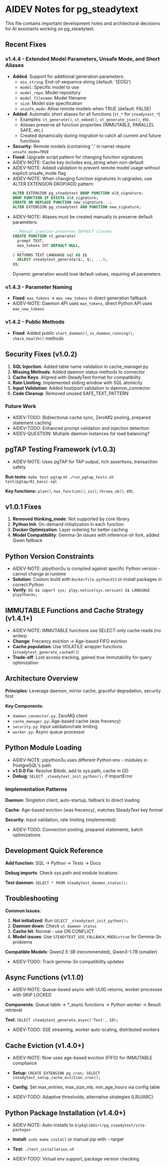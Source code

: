 # AIDEV Notes for pg_steadytext

This file contains important development notes and architectural decisions for AI assistants working on pg_steadytext.

## Recent Fixes

### v1.4.4 - Extended Model Parameters, Unsafe Mode, and Short Aliases
- **Added**: Support for additional generation parameters:
  - `eos_string`: End-of-sequence string (default: '[EOS]')
  - `model`: Specific model to use
  - `model_repo`: Model repository
  - `model_filename`: Model filename
  - `size`: Model size specification
  - `unsafe_mode`: Allow remote models when TRUE (default: FALSE)
- **Added**: Automatic short aliases for all functions (`st_*` for `steadytext_*`)
  - Examples: `st_generate()`, `st_embed()`, `st_generate_json()`, etc.
  - Aliases preserve all function properties (IMMUTABLE, PARALLEL SAFE, etc.)
  - Created dynamically during migration to catch all current and future functions
- **Security**: Remote models (containing ':' in name) require `unsafe_mode=TRUE`
- **Fixed**: Upgrade script pattern for changing function signatures
- AIDEV-NOTE: Cache key includes eos_string when non-default
- AIDEV-NOTE: Added validation to prevent remote model usage without explicit unsafe_mode flag
- AIDEV-NOTE: When changing function signatures in upgrades, use ALTER EXTENSION DROP/ADD pattern:
  ```sql
  ALTER EXTENSION pg_steadytext DROP FUNCTION old_signature;
  DROP FUNCTION IF EXISTS old_signature;
  CREATE OR REPLACE FUNCTION new_signature...;
  ALTER EXTENSION pg_steadytext ADD FUNCTION new_signature;
  ```
- AIDEV-NOTE: Aliases must be created manually to preserve default parameters:
  ```sql
  -- Manual creation preserves DEFAULT clauses
  CREATE FUNCTION st_generate(
    prompt TEXT,
    max_tokens INT DEFAULT NULL,
    ...
  ) RETURNS TEXT LANGUAGE sql AS $$ 
    SELECT steadytext_generate($1, $2, ...); 
  $$;
  ```
  Dynamic generation would lose default values, requiring all parameters.

### v1.4.3 - Parameter Naming
- **Fixed**: `max_tokens` → `max_new_tokens` in direct generation fallback
- AIDEV-NOTE: Daemon API uses `max_tokens`, direct Python API uses `max_new_tokens`

### v1.4.2 - Public Methods
- **Fixed**: Added public `start_daemon()`, `is_daemon_running()`, `check_health()` methods

## Security Fixes (v1.0.2)

1. **SQL Injection**: Added table name validation in cache_manager.py
2. **Missing Methods**: Added daemon status methods to connector
3. **Cache Keys**: Aligned with SteadyText format for compatibility
4. **Rate Limiting**: Implemented sliding window with SQL atomicity
5. **Input Validation**: Added host/port validation in daemon_connector
6. **Code Cleanup**: Removed unused SAFE_TEXT_PATTERN

### Future Work

- AIDEV-TODO: Bidirectional cache sync, ZeroMQ pooling, prepared statement caching
- AIDEV-TODO: Enhanced prompt validation and injection detection
- AIDEV-QUESTION: Multiple daemon instances for load balancing?

## pgTAP Testing Framework (v1.0.3)

- AIDEV-NOTE: Uses pgTAP for TAP output, rich assertions, transaction safety

**Run tests:** `make test-pgtap` or `./run_pgtap_tests.sh test/pgtap/01_basic.sql`

**Key functions:** `plan()`, `has_function()`, `is()`, `throws_ok()`, etc.

## v1.0.1 Fixes

1. **Removed thinking_mode**: Not supported by core library
2. **Python Init**: On-demand initialization in each function
3. **Docker Optimization**: Layer ordering for better caching
4. **Model Compatibility**: Gemma-3n issues with inference-sh fork, added Qwen fallback

## Python Version Constraints

- AIDEV-NOTE: plpython3u is compiled against specific Python version - cannot change at runtime
- **Solution**: Custom build with `Dockerfile.python313` or install packages in correct Python
- **Verify**: `DO $$ import sys; plpy.notice(sys.version) $$ LANGUAGE plpython3u;`

## IMMUTABLE Functions and Cache Strategy (v1.4.1+)

- AIDEV-NOTE: IMMUTABLE functions use SELECT-only cache reads (no writes)
- **Change**: Frecency eviction → Age-based FIFO eviction
- **Cache population**: Use VOLATILE wrapper functions (`steadytext_generate_cached()`)
- **Trade-off**: Lost access tracking, gained true immutability for query optimization

## Architecture Overview

**Principles**: Leverage daemon, mirror cache, graceful degradation, security first

**Key Components**:
- `daemon_connector.py`: ZeroMQ client
- `cache_manager.py`: Age-based cache (was frecency)
- `security.py`: Input validation/rate limiting
- `worker.py`: Async queue processor

## Python Module Loading

- AIDEV-NOTE: plpython3u uses different Python env - modules in PostgreSQL's path
- **v1.0.0 Fix**: Resolve $libdir, add to sys.path, cache in GD
- **Debug**: `SELECT _steadytext_init_python();` if ImportError

### Implementation Patterns

**Daemon**: Singleton client, auto-startup, fallback to direct loading

**Cache**: Age-based eviction (was frecency), matches SteadyText key format

**Security**: Input validation, rate limiting (implemented)

- AIDEV-TODO: Connection pooling, prepared statements, batch optimizations

## Development Quick Reference

**Add function**: SQL → Python → Tests → Docs

**Debug imports**: Check sys.path and module locations

**Test daemon**: `SELECT * FROM steadytext_daemon_status();`


## Troubleshooting

**Common Issues**:
1. **Not initialized**: Run `SELECT _steadytext_init_python();`
2. **Daemon down**: Check `st daemon status`
3. **Cache hit**: Normal - use ON CONFLICT
4. **Model issues**: Use `STEADYTEXT_USE_FALLBACK_MODEL=true` for Gemma-3n problems

**Compatible Models**: Qwen2.5-3B (recommended), Qwen3-1.7B (smaller)

- AIDEV-TODO: Track gemma-3n compatibility updates


## Async Functions (v1.1.0)

- AIDEV-NOTE: Queue-based async with UUID returns, worker processes with SKIP LOCKED

**Components**: Queue table → *_async functions → Python worker → Result retrieval

**Test**: `SELECT steadytext_generate_async('Test', 10);`

- AIDEV-TODO: SSE streaming, worker auto-scaling, distributed workers

## Cache Eviction (v1.4.0+)

- AIDEV-NOTE: Now uses age-based eviction (FIFO) for IMMUTABLE compliance
- **Setup**: `CREATE EXTENSION pg_cron; SELECT steadytext_setup_cache_eviction_cron();`
- **Config**: Set max_entries, max_size_mb, min_age_hours via config table

- AIDEV-TODO: Adaptive thresholds, alternative strategies (LRU/ARC)

## Python Package Installation (v1.4.0+)

- AIDEV-NOTE: Auto-installs to `$(pkglibdir)/pg_steadytext/site-packages`
- **Install**: `sudo make install` or manual pip with --target
- **Test**: `./test_installation.sh`

- AIDEV-TODO: Virtual env support, package version checking
